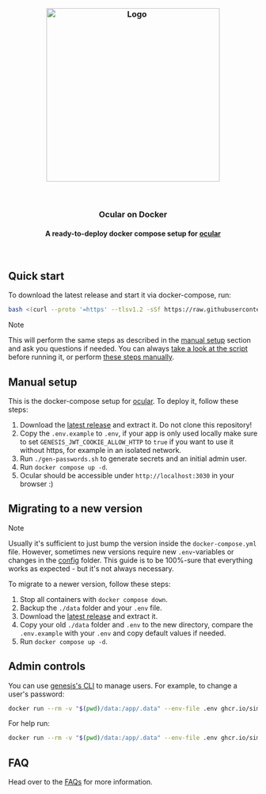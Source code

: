 <br/>

<h3 align="center">
    <img src="https://github.com/simonwep/openvpn-pihole/assets/30767528/a965ecf1-696e-46ea-85ad-87ce4bdb8791" alt="Logo" width="350">
</h3>

<br/>

<div align="center">
  <h3>Ocular on Docker</h3>
  <h4>A ready-to-deploy docker compose setup for <a href="https://github.com/simonwep/ocular">ocular</a></h4>
</div>

<br/>

## Quick start

To download the latest release and start it via docker-compose, run:

```sh
bash <(curl --proto '=https' --tlsv1.2 -sSf https://raw.githubusercontent.com/simonwep/ocular-docker/refs/heads/main/setup.sh)
```

> [!NOTE]
> This will perform the same steps as described in the [manual setup](#manual-setup) section and ask you questions if needed.
> You can always [take a look at the script](setup.sh) before running it, or perform [these steps manually](#manual-setup).

## Manual setup

This is the docker-compose setup for [ocular](https://github.com/simonwep/ocular).
To deploy it, follow these steps:

1. Download the [latest release](https://github.com/simonwep/ocular-docker/releases/latest) and extract it. Do not clone this repository!
2. Copy the `.env.example` to `.env`, if your app is only used locally make sure to set `GENESIS_JWT_COOKIE_ALLOW_HTTP` to `true` if you want to use it without https, for example in an isolated network.
3. Run `./gen-passwords.sh` to generate secrets and an initial admin user.
4. Run `docker compose up -d`.
5. Ocular should be accessible under `http://localhost:3030` in your browser :)

## Migrating to a new version

> [!NOTE]
> Usually it's sufficient to just bump the version inside the `docker-compose.yml` file.
> However, sometimes new versions require new `.env`-variables or changes in the [config](config) folder.
> This guide is to be 100%-sure that everything works as expected - but it's not always necessary.

To migrate to a newer version, follow these steps:

1. Stop all containers with `docker compose down`.
2. Backup the `./data` folder and your `.env` file.
3. Download the [latest release](https://github.com/simonwep/ocular-docker/releases/latest) and extract it.
4. Copy your old `./data` folder and `.env` to the new directory, compare the `.env.example` with your `.env` and copy default values if needed.
5. Run `docker compose up -d`.

## Admin controls

You can use [genesis's CLI](https://github.com/simonwep/genesis?tab=readme-ov-file#cli) to manage users.
For example, to change a user's password:

```sh
docker run --rm -v "$(pwd)/data:/app/.data" --env-file .env ghcr.io/simonwep/genesis:latest users update --password {new password} {username}
```

For help run:
```sh
docker run --rm -v "$(pwd)/data:/app/.data" --env-file .env ghcr.io/simonwep/genesis:latest help
```

## FAQ

Head over to the [FAQs](FAQs.md) for more information.
